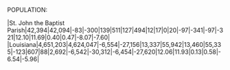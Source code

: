 POPULATION:

|St. John the Baptist Parish|42,394|42,094|-83|-300|139|511|127|494|12|17|0|20|-97|-341|-97|-321|12.10|11.69|0.40|0.47|-8.07|-7.60|
|Louisiana|4,651,203|4,624,047|-6,554|-27,156|13,337|55,942|13,460|55,335|-123|607|88|2,692|-6,542|-30,312|-6,454|-27,620|12.06|11.93|0.13|0.58|-6.54|-5.96|
